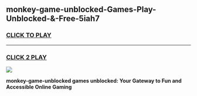 
## monkey-game-unblocked-Games-Play-Unblocked-&-Free-5iah7
<h3>
<a href="https://premium76.site?title=monkey-game-unblocked&ref=24A">CLICK TO PLAY</a></h3>
<hr>

<h3>
<a href="https://premium76.site?title=monkey-game-unblocked&ref=24A">CLICK 2 PLAY</a>
  
</h3>

<a href="https://premium76.site?title=monkey-game-unblocked&ref=24A"><img src="https://clearcache.store/games.png"></a>


**monkey-game-unblocked games unblocked: Your Gateway to Fun and Accessible Online Gaming**
